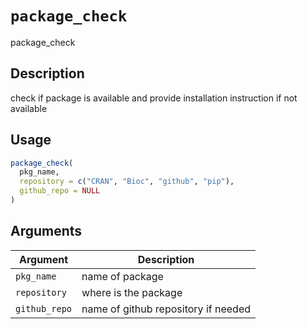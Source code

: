 # `package_check`

package_check


## Description

check if package is available and provide installation instruction if not available


## Usage

```r
package_check(
  pkg_name,
  repository = c("CRAN", "Bioc", "github", "pip"),
  github_repo = NULL
)
```


## Arguments

Argument      |Description
------------- |----------------
`pkg_name`     |     name of package
`repository`     |     where is the package
`github_repo`     |     name of github repository if needed


